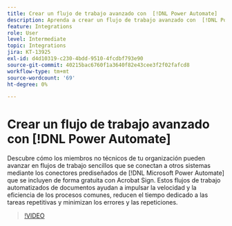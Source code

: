 ```yaml
---
title: Crear un flujo de trabajo avanzado con  [!DNL Power Automate]
description: Aprenda a crear un flujo de trabajo avanzado con  [!DNL Power Automate] conectores
feature: Integrations
role: User
level: Intermediate
topic: Integrations
jira: KT-13925
exl-id: d4d10319-c230-4bdd-9510-4fcdbf793e90
source-git-commit: 40215bac6760f1a3640f82e43cee3f2f02fafcd8
workflow-type: tm+mt
source-wordcount: '69'
ht-degree: 0%

---
```


# Crear un flujo de trabajo avanzado con [!DNL Power Automate]

Descubre cómo los miembros no técnicos de tu organización pueden avanzar en flujos de trabajo sencillos que se conectan a otros sistemas mediante los conectores prediseñados de [!DNL Microsoft Power Automate] que se incluyen de forma gratuita con Acrobat Sign. Estos flujos de trabajo automatizados de documentos ayudan a impulsar la velocidad y la eficiencia de los procesos comunes, reducen el tiempo dedicado a las tareas repetitivas y minimizan los errores y las repeticiones.

>[!VIDEO](https://video.tv.adobe.com/v/3425147?quality=12&learn=on&hidetitle=true)
